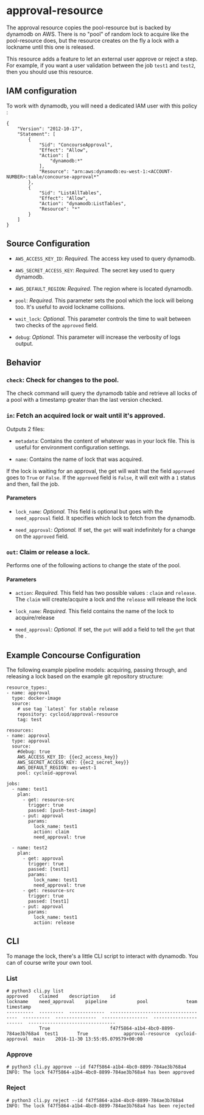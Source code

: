 # approval-resource

The approval resource copies the pool-resource but is backed by dynamodb on AWS.
There is no "pool" of random lock to acquire like the pool-resource does, but the resource creates on the fly a lock with a lockname until this one is released.

This resource adds a feature to let an external user approve or reject a step. For example, if you want a user validation between the job `test1` and `test2`, then you should use this resource.

## IAM configuration

To work with dynamodb, you will need a dedicated IAM user with this policy :

```
{
    "Version": "2012-10-17",
    "Statement": [
        {
            "Sid": "ConcourseApproval",
            "Effect": "Allow",
            "Action": [
                "dynamodb:*"
            ],
            "Resource": "arn:aws:dynamodb:eu-west-1:<ACCOUNT-NUMBER>:table/concourse-approval*"
        },
        {
            "Sid": "ListAllTables",
            "Effect": "Allow",
            "Action": "dynamodb:ListTables",
            "Resource": "*"
        }
    ]
}
```

## Source Configuration

* `AWS_ACCESS_KEY_ID`: *Required.* The access key used to query dynamodb.

* `AWS_SECRET_ACCESS_KEY`: *Required.* The secret key used to query dynamodb.

* `AWS_DEFAULT_REGION`: *Required.* The region where is located dynamodb.

* `pool`: *Required.* This parameter sets the pool which the lock will belong too. It's useful to avoid lockname collisions.

* `wait_lock`: *Optional.* This parameter controls the time to wait between two checks of the `approved` field.

* `debug`: *Optional.* This parameter will increase the verbosity of logs output.

## Behavior

### `check`: Check for changes to the pool.

The check command will query the dynamodb table and retrieve all locks of a pool with a timestamp greater than the last version checked.


### `in`: Fetch an acquired lock or wait until it's approved.

Outputs 2 files:

* `metadata`: Contains the content of whatever was in your lock file. This is
  useful for environment configuration settings.

* `name`: Contains the name of lock that was acquired.

If the lock is waiting for an approval, the get will wait that the field `approved` goes to `True` or `False`.
If the `approved` field is `False`, it will exit with a `1` status and then, fail the job.

#### Parameters

* `lock_name`: *Optional.* This field is optional but goes with the `need_approval` field. It specifies which lock to fetch from the dynamodb.
  
* `need_approval`: *Optional.* If set, the `get` will wait indefinitely for a change on the `approved` field.


### `out`: Claim or release a lock.

Performs one of the following actions to change the state of the pool.

#### Parameters

* `action`: *Required.* This field has two possible values : `claim` and `release`.
  The `claim` will create/acquire a lock and the `release` will release the lock

* `lock_name`: *Required.* This field contains the name of the lock to acquire/release

* `need_approval`: *Optional.* If set, the `put` will add a field to tell the `get` that the .

## Example Concourse Configuration

The following example pipeline models: acquiring, passing through, and releasing
a lock based on the example git repository structure:

```
resource_types:
- name: approval
  type: docker-image
  source:
    # use tag `latest` for stable release
    repository: cycloid/approval-resource
    tag: test

resources:
- name: approval
  type: approval
  source:
    #debug: true
    AWS_ACCESS_KEY_ID: {{ec2_access_key}}
    AWS_SECRET_ACCESS_KEY: {{ec2_secret_key}}
    AWS_DEFAULT_REGION: eu-west-1
    pool: cycloid-approval
    
jobs:
  - name: test1
    plan:
      - get: resource-src
        trigger: true
        passed: [push-test-image]
      - put: approval
        params:
          lock_name: test1
          action: claim
          need_approval: true

  - name: test2
    plan:
      - get: approval
        trigger: true
        passed: [test1]
        params:
          lock_name: test1
          need_approval: true
      - get: resource-src
        trigger: true
        passed: [test1]
      - put: approval
        params:
          lock_name: test1
          action: release

```

## CLI

To manage the lock, there's a little CLI script to interact with dynamodb.
You can of course write your own tool.

### List
```
# python3 cli.py list
approved    claimed    description    id                                    lockname    need_approval    pipeline           pool              team    timestamp
----------  ---------  -------------  ------------------------------------  ----------  ---------------  -----------------  ----------------  ------  --------------------------------
            True                      f47f5864-a1b4-4bc0-8899-784ae3b768a4  test1       True             approval-resource  cycloid-approval  main    2016-11-30 13:55:05.079579+00:00
```

### Approve
```
# python3 cli.py approve --id f47f5864-a1b4-4bc0-8899-784ae3b768a4
INFO: The lock f47f5864-a1b4-4bc0-8899-784ae3b768a4 has been approved
```

### Reject
```
# python3 cli.py reject --id f47f5864-a1b4-4bc0-8899-784ae3b768a4
INFO: The lock f47f5864-a1b4-4bc0-8899-784ae3b768a4 has been rejected
```

